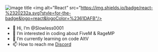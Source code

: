 ![image title](https://rushter.com/counter.svg)
<img alt=”React” src=”https://img.shields.io/badge/react-%2320232a.svg?style=for-the-badge&logo=react&logoColor=%2361DAFB"/>

- 👋 Hi, I’m @Slowless0001
- 👀 I’m interested in coding about FiveM & RageMP
- 🌱 I’m currently learning on code AltV
- 📫 How to reach me [Discord](https://discord.gg/FEvmHGS9vb)
